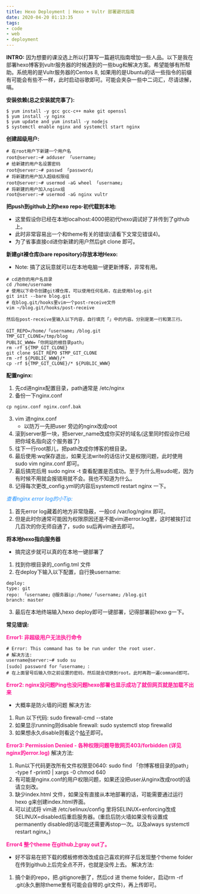 ```yaml
---
title: Hexo Deployment | Hexo + Vultr 部署避坑指南
date: 2020-04-20 01:13:35
tags: 
- code
- web
- deployment
---
```

<b>INTRO:</b>  因为想要的课没选上所以打算写一篇避坑指南增加一些人品。以下是我在部署hexo博客到vultr服务器的时候遇到的一些bug和解决方案。希望能够有所帮助。系统用的是Vultr服务器的Centos 8, 如果用的是Ubuntu的话一些指令的前缀有可能会有些不一样，此时启动谷歌即可。可能会夹杂一些中二词汇，尽请谅解，嗝。

<b>安装依赖(总之安装就完事了):</b> 

```
$ yum install -y gcc gcc-c++ make git openssl
$ yum install -y nginx
$ yum update and yum install -y nodejs
$ systemctl enable nginx and systemctl start nginx
```

<b>创建超级用户:</b> 

```
# 在root用户下新建一个用户名
root@server:~# adduser 「username」
# 给新建的用户名设置密码
root@server:~# passwd 「password」
# 将新建的用户加入超级权限组
root@server:~# usermod -aG wheel 「username」
# 将新建的用户加入nginx组
root@server:~# usermod -aG nginx vultr
```
<b>把push到github上的hexo repo·初代载到本地:</b> 
- 这里假设你已经在本地localhost:4000把初代hexo调试好了并传到了github上。
- 此时非常容易出一个和theme有关的错误(请看下文常见错误4)。
- 为了省事直接cd进你新建的用户然后git clone 即可。


<b>新建git裸仓库(bare repository)存放本地Hexo:</b> 
- Note: 搞了这玩意就可以在本地电脑一键更新博客，非常有用。
```
# cd进你的用户名目录
cd /home/username 
# 使用以下命令创建git裸仓库，可以使用任何名称，在此使用blog.git
git init --bare blog.git
# 在blog.git/hooks里vim一个post-receive文件
vim ~/blog.git/hooks/post-receive
```
    然后在post-receive里输入以下内容，自行填充「」中的内容。分别是第一行和第三行。
```
GIT_REPO=/home/「username」/blog.git
TMP_GIT_CLONE=/tmp/blog
PUBLIC_WWW=「你网站的根目录path」
rm -rf ${TMP_GIT_CLONE}
git clone $GIT_REPO $TMP_GIT_CLONE
rm -rf ${PUBLIC_WWW}/*
cp -rf ${TMP_GIT_CLONE}/* ${PUBLIC_WWW}
```

<b>配置nginx:</b> 
1. 先cd进nginx配置目录，path通常是 /etc/nginx
2. 备份一下nginx.conf
```
cp nginx.conf nginx.conf.bak
```
3. vim 进nginx.conf 
    - 以防万一先把user 旁边的nginx改成root
4. 滚到server那一块，把server_name改成你买好的域名(这里同时假设你已经把你域名指向这个服务器了)
5. 往下一行root那儿，把path改成你博客的根目录。
6. 最后使用:wq保存退出，如果无法write的话估计又是权限问题，此时使用sudo vim nginx.conf 即可。
7. 最后搞完后用 sudo nginx -t 查看配置是否成功。至于为什么用sudo呢，因为有时候不用就会报错用就不会。我也不知道为什么。
8. 记得每次更改_config.yml的内容后systemctl restart nginx 一下。

<font color=#1E90FF><i>查看nginx error log的小Tip:</i></font>
1. 首先error log藏着的地方非常隐蔽，一般cd /var/log/nginx 即可。
2. 但是此时你通常可能因为权限原因还是不能vim进error.log里，这时被挨打过几百次的你无师自通了，sudo su后再vim进去即可。

<b>将本地hexo指向服务器</b> 
- 搞完这步就可以真的在本地一键部署了
1. 找到你根目录的_config.tml 文件
2. 在deploy下输入以下配置，自行换username:
```
deploy:
type: git
repo: 「username」@服务器ip:/home/「username」/blog.git
branch: master
```
3. 最后在本地终端输入hexo deploy即可一键部署，记得部署前hexo g一下。

<b>常见错误:</b> 

<font color=#FF1493	><b>Error1: 非超级用户无法执行命令</b></font>
```
# Error: This command has to be run under the root user.
# 解决方法:
username@server:~# sudo su
[sudo] password for「username」: 
# 在上面冒号后输入你之前设置的密码，然后就会切换到root。此时再跑一遍command即可。
```
<font color=#FF1493	><b>Error2: nginx没问题Ping也没问题hexo部署也显示成功了就但网页就是加载不出来</b></font>
- 大概率是防火墙的问题
解决方法: 
1. Run 以下代码: sudo firewall-cmd --state
2. 如果显示running则disable firewall: sudo systemctl stop firewalld
3. 如果想永久disable则看这个<a  href = https://linuxize.com/post/how-to-stop-and-disable-firewalld-on-centos-7/>帖子</a>即可。

<font color=#FF1493	><b>Error3: Permission Denied - 各种权限问题导致网页403/forbidden (详见nginx的error.log)</b></font>
解决方法:
1. Run以下代码更改所有文件权限至0640: sudo find 「你博客根目录的path」 -type f -print0 | xargs -0 chmod 640
2. 有可能是nginx.conf的用户权限问题，如果还没把user从nginx改成root的话请立刻改。
3. 缺少index.html 文件，如果没有直接从本地部署的话，可能需要通过运行hexo g来创建index.html界面。
4. 可以试试将 vim进 /etc/selinux/config 里将SELINUX=enforcing改成SELINUX=disabled后重启服务器。(重启后防火墙如果没有设置成permanently disabled的话可能还需要再stop一次。以及always systemctl restart nginx。)

<font color=#FF1493	><b>Error4 整个theme 在github上gray out了。</b></font>
- 好不容易在把下载的模板修修改改成自己喜欢的样子后发现整个theme folder在传到github上后完全点不开，也就是没传上去。
解决方法:
1. 搞个新的repo，把.gitignore删了，然后cd 进 theme folder，启动rm -rf .git(永久删除theme里有可能会自带的.git文件)，再上传即可。
